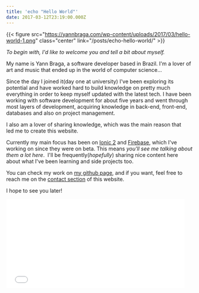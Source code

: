 ```yaml
---
title: 'echo "Hello World"'
date: 2017-03-12T23:19:00.000Z
---
```

{{< figure src="https://yannbraga.com/wp-content/uploads/2017/03/hello-world-1.png" class="center" link="/posts/echo-hello-world/" >}}

*To begin with, I'd like to welcome you and tell a bit about myself.*

My name is Yann Braga, a software developer based in Brazil. I'm a lover of art and music that ended up in the world of computer science...<!--more-->

Since the day I joined it(day one at university) I've been exploring its potential and have worked hard to build knowledge on pretty much everything in order to keep myself updated with the latest tech. I have been working with software development for about five years and went through most layers of development, acquiring knowledge in back-end, front-end, databases and also on project management.

I also am a lover of sharing knowledge, which was the main reason that led me to create this website.

Currently my main focus has been on <a href="http://ionicframework.com/" target="_blank">Ionic 2</a> and <a href="http://firebase.google.com" target="_blank">Firebase</a>, which I've working on since they were on beta. This means <em>you'll see me talking about them a lot here</em>.  I'll be frequently(<em>hopefully</em>) sharing nice content here about what I've been learning and side projects too.

You can check my work on <a href="http://github.com/yannbf">my github page</a>, and if you want, feel free to reach me on the <a href="https://yannbraga.com/contact/">contact section</a> of this website.

I hope to see you later!

<iframe src="//giphy.com/embed/QLKSt3wQqlj7a" width="480" height="240" frameborder="0"></iframe>